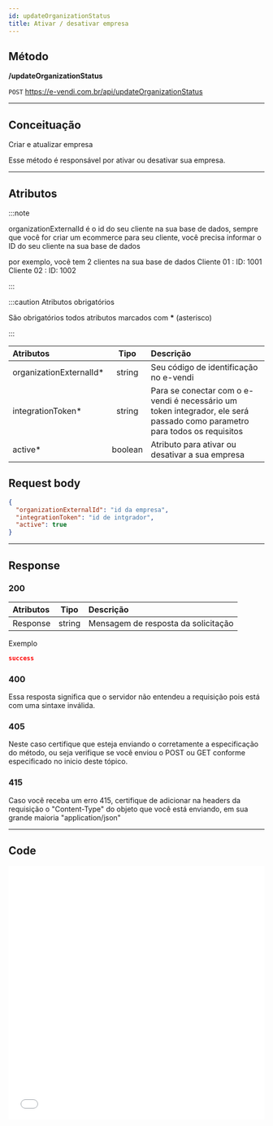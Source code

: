 ```yaml
---
id: updateOrganizationStatus
title: Ativar / desativar empresa
---
```


## Método

**/updateOrganizationStatus**

`POST` https://e-vendi.com.br/api/updateOrganizationStatus

---

## Conceituação

Criar e atualizar empresa

Esse método é responsável por ativar ou desativar sua empresa.

---

## Atributos

:::note

organizationExternalId é o id do seu cliente na sua base de dados, sempre que você for criar um ecommerce para seu cliente, você precisa informar o ID do seu cliente na sua base de dados

por exemplo, você tem 2 clientes na sua base de dados Cliente 01 : ID: 1001 Cliente 02 : ID: 1002

:::

:::caution Atributos obrigatórios

São obrigatórios todos atributos marcados com **\*** (asterisco)

:::

| Atributos | Tipo | Descrição |
| :-- | :-: | :-- |
| organizationExternalId\* | string | Seu código de identificação no e-vendi |
| integrationToken\* | string | Para se conectar com o e-vendi é necessário um token integrador, ele será passado como parametro para todos os requisitos |
| active\* | boolean | Atributo para ativar ou desativar a sua empresa |

## Request body

```json
{
  "organizationExternalId": "id da empresa",
  "integrationToken": "id de intgrador",
  "active": true
}
```

---

## Response

### 200

| Atributos |  Tipo  | Descrição                           |
| :-------- | :----: | :---------------------------------- |
| Response  | string | Mensagem de resposta da solicitação |

Exemplo

```json
success
```

### 400

Essa resposta significa que o servidor não entendeu a requisição pois está com uma sintaxe inválida.

### 405

Neste caso certifique que esteja enviando o corretamente a especificação do método, ou seja verifique se você enviou o POST ou GET conforme especificado no inicio deste tópico.

### 415

Caso você receba um erro 415, certifique de adicionar na headers da requisição o "Content-Type" do objeto que você está enviando, em sua grande maioria "application/json"

---

## Code

<iframe src="//api.apiembed.com/?source=https://raw.githubusercontent.com/e-vendi/e-vendi-docs/main/json-examples/updateOrganizationStatus.json" frameborder="0" scrolling="no" width="100%" height="500px" seamless></iframe>
